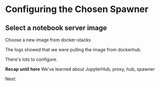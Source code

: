 # Configuring the Chosen Spawner


## Select a notebook server image

Choose a new image from docker-stacks

The logs showed that we were pulling the image from dockerhub.

There's lots to configure.


**Recap until here**
We've learned about JupyterHub, proxy, hub, spawner


Next:
